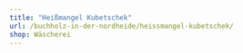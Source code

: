 ```yaml
---
title: "Heißmangel Kubetschek"
url: /buchholz-in-der-nordheide/heissmangel-kubetschek/
shop: Wäscherei
---
```

